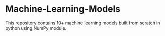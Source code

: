 # Machine-Learning-Models
This repository contains 10+ machine learning models built from scratch in python using NumPy module.
